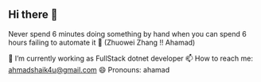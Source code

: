 ## Hi there 👋

 Never spend 6 minutes doing something by hand when you can spend 6 hours failing to automate it 👷 (Zhuowei Zhang !! Ahamad)

  🔭 I’m currently working as FullStack dotnet developer 
  📫 How to reach me: ahmadshaik4u@gmail.com
  😄 Pronouns: ahamad
  
<!--
**ahamad236/ahamad236** is a ✨ _special_ ✨ repository because its `README.md` (this file) appears on your GitHub profile.

Here are some ideas to get you started:

- 🔭 I’m currently working on ...
- 🌱 I’m currently learning ...
- 👯 I’m looking to collaborate on ...
- 🤔 I’m looking for help with ...
- 💬 Ask me about ...
- 📫 How to reach me: ...
- 😄 Pronouns: ...
- ⚡ Fun fact: ...
-->
